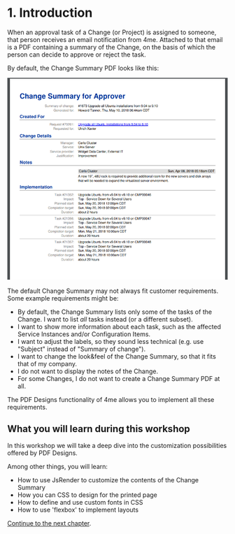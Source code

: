 # 1. Introduction

When an approval task of a Change (or Project) is assigned to someone, 
that person receives an email notification from 4me. 
Attached to that email is a PDF containing a summary of the Change, 
on the basis of which the person can decide to approve or reject the task.

By default, the Change Summary PDF looks like this:

![Default Change Summary](images/default-change-summary.png)

The default Change Summary may not always fit customer requirements. 
Some example requirements might be:

* By default, the Change Summary lists only some of the tasks of the Change. 
  I want to list *all* tasks instead (or a different subset).
* I want to show more information about each task, such as the affected Service Instances and/or Configuration Items.
* I want to adjust the labels, so they sound less technical (e.g. use "Subject" instead of "Summary of change").
* I want to change the look&feel of the Change Summary, so that it fits that of my company.
* I do not want to display the notes of the Change.
* For some Changes, I do not want to create a Change Summary PDF at all.

The PDF Designs functionality of 4me allows you to implement all these requirements. 

## What you will learn during this workshop

In this workshop we will take a deep dive into the customization possibilities offered by PDF Designs.

Among other things, you will learn:

* How to use JsRender to customize the contents of the Change Summary
* How you can CSS to design for the printed page
* How to define and use custom fonts in CSS
* How to use 'flexbox' to implement layouts

[Continue to the next chapter](2-how-it-works.md). 



